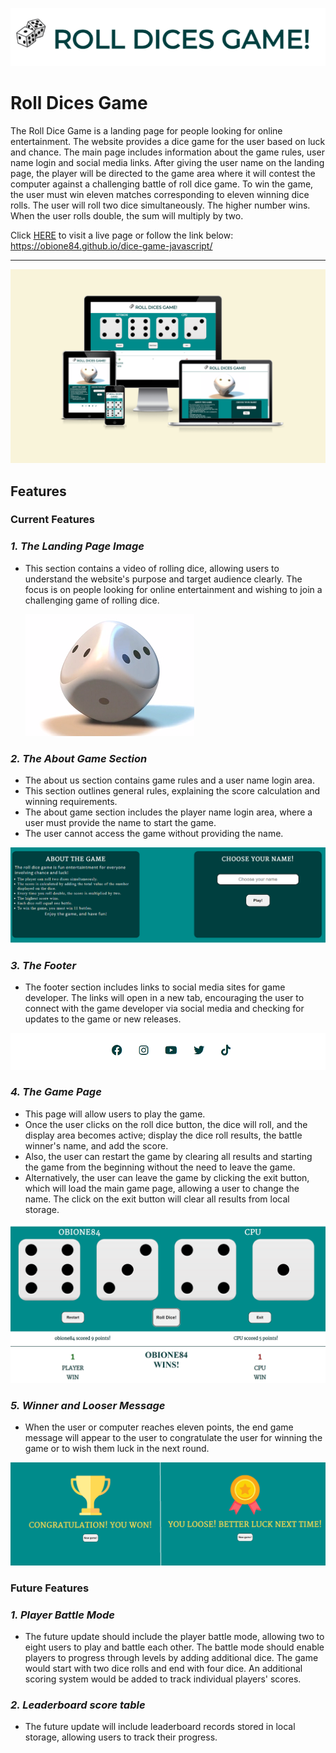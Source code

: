 ![Roll dices game logo.](assets/screenshots/screenshot-logo.png)

# Roll Dices Game #

The Roll Dice Game is a landing page for people looking for online entertainment. The website provides a dice game for the user based on luck and chance. The main page includes information about the game rules, user name login and social media links. After giving the user name on the landing page, the player will be directed to the game area where it will contest the computer against a challenging battle of roll dice game. To win the game, the user must win eleven matches corresponding to eleven winning dice rolls. The user will roll two dice simultaneously. The higher number wins. When the user rolls double, the sum will multiply by two.

Click [HERE](https://obione84.github.io/dice-game-javascript/) to visit a live page or follow the link below:  
<https://obione84.github.io/dice-game-javascript/>

---
![Screenshot of a page responsivness test.](assets/screenshots/screenshot-responsive.png)

## Features ##

### Current Features ###

### *1. The Landing Page Image* ###

- This section contains a video of rolling dice, allowing users to understand the website's purpose and target audience clearly. The focus is on people looking for online entertainment and wishing to join a challenging game of rolling dice.

  ![Landing page video.](assets/screenshots/screenshot-main-image.png)

### *2. The About Game Section* ###

- The about us section contains game rules and a user name login area.
- This section outlines general rules, explaining the score calculation and winning requirements. 
- The about game section includes the player name login area, where a user must provide the name to start the game. 
- The user cannot access the game without providing the name.
  
 ![Screenshot of about game section.](assets/screenshots/screenshot-about-game.png)

### *3. The Footer* ###

- The footer section includes links to social media sites for game developer. The links will open in a new tab, encouraging the user to connect with the game developer via social media and checking for updates to the game or new releases.

 ![Screenshot of the footer.](assets/screenshots/screenshot-footer.png)

### *4. The Game Page* ###

- This page will allow users to play the game.
- Once the user clicks on the roll dice button, the dice will roll, and the display area becomes active; display the dice roll results, the battle winner's name, and add the score. 
- Also, the user can restart the game by clearing all results and starting the game from the beginning without the need to leave the game.
- Alternatively, the user can leave the game by clicking the exit button, which will load the main game page, allowing a user to change the name. The click on the exit button will clear all results from local storage.

 ![The screenshot of game area.](assets/screenshots/screenshot-game-area-active.png)

### *5. Winner and Looser Message* ###

- When the user or computer reaches eleven points, the end game message will appear to the user to congratulate the user for winning the game or to wish them luck in the next round.

 ![Screenshots of winner and user end game message.](assets/screenshots/screenshot-end-message.png)

### Future Features ###

### *1. Player Battle Mode* ###

- The future update should include the player battle mode, allowing two to eight users to play and battle each other. The battle mode should enable players to progress through levels by adding additional dice. The game would start with two dice rolls and end with four dice. An additional scoring system would be added to track individual players' scores.

### *2. Leaderboard score table* ###

- The future update will include leaderboard records stored in local storage, allowing users to track their progress.

